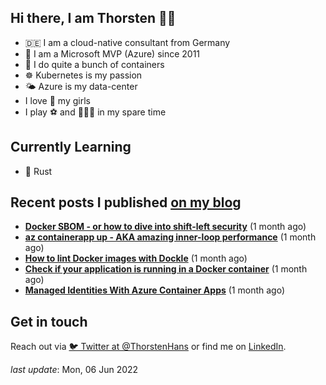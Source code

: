 ## Hi there, I am Thorsten 👋🏼

- 🇩🇪 I am a cloud-native consultant from Germany
- 🔷 I am a Microsoft MVP (Azure) since 2011
- 🐳 I do quite a bunch of containers
- ☸️ Kubernetes is my passion
- 🌤 Azure is my data-center
- I love 💞 my girls
- I play ⚽️ and 🏃🏻‍♂️ in my spare time

## Currently Learning

- 🦀 Rust

## Recent posts I published [on my blog](https://thorsten-hans.com)

- **[Docker SBOM - or how to dive into shift-left security](https://www.thorsten-hans.com/docker-sbom-dive-into-shift-left-security/)** (1 month ago)
- **[az containerapp up - AKA amazing inner-loop performance](https://www.thorsten-hans.com/az-containerapp-aka-amazing-loop-performance/)** (1 month ago)
- **[How to lint Docker images with Dockle](https://www.thorsten-hans.com/lint-docker-images-with-dockle/)** (1 month ago)
- **[Check if your application is running in a Docker container](https://www.thorsten-hans.com/check-if-application-is-running-in-docker-container/)** (1 month ago)
- **[Managed Identities With Azure Container Apps](https://www.thorsten-hans.com/managed-identities-with-azure-container-apps/)** (1 month ago)

## Get in touch

Reach out via [🐦 Twitter at @ThorstenHans](https://twitter.com/ThorstenHans) or find me on [LinkedIn](https://linkedin.com/in/ThorstenHans).

_last update_: Mon, 06 Jun 2022
